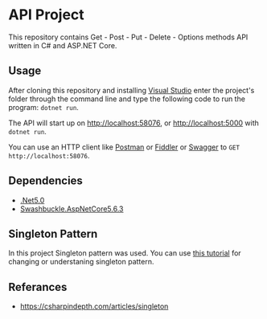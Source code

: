 # API Project

This repository contains Get - Post - Put - Delete - Options methods API written in C# and ASP.NET Core.

## Usage

After cloning this repository and installing  [Visual Studio](https://visualstudio.microsoft.com/tr/downloads/)  enter the project's folder through the command line and type the following code to run the program:  `dotnet run`.

The API will start up on [http://localhost:58076](http://localhost:58076/), or [http://localhost:5000](http://localhost:5000/) with `dotnet run`.

You can use an HTTP client like  [Postman](https://www.getpostman.com/)  or  [Fiddler](https://www.telerik.com/download/fiddler) or [Swagger](https://www.nuget.org/packages/Swashbuckle.AspNetCore.Swagger/) to  `GET http://localhost:58076`.

## Dependencies

-   [.Net5.0](https://dotnet.microsoft.com/download/dotnet/5.0)
-   [Swashbuckle.AspNetCore5.6.3](https://www.nuget.org/packages/Swashbuckle.AspNetCore.Swagger/)

## Singleton Pattern
In this project Singleton pattern was used.
You can use [this tutorial](https://csharpindepth.com/articles/singleton) for changing or understaning singleton pattern.


## Referances

-   https://csharpindepth.com/articles/singleton

